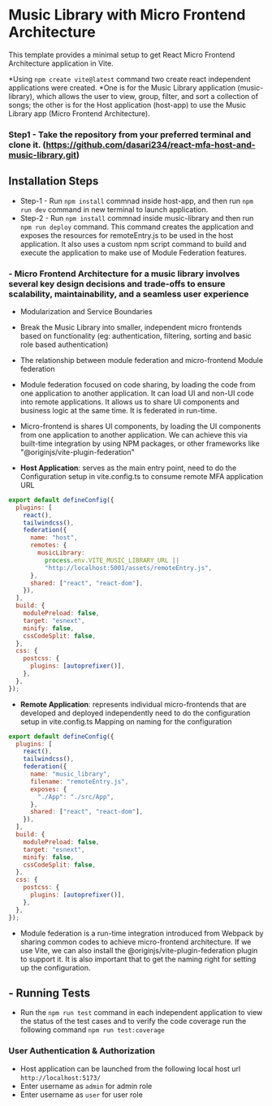 # Music Library with Micro Frontend Architecture
This template provides a minimal setup to get React Micro Frontend Architecture application in Vite.

*Using ```npm create vite@latest``` command two create react independent applications were created.
*One is for the Music Library application (music-library), which allows the user to view, group, filter, and sort a collection of songs; the other is for the Host application (host-app) to use the Music Library app (Micro Frontend Architecture).

### Step1 - Take the repository from your preferred terminal and clone it. (https://github.com/dasari234/react-mfa-host-and-music-library.git)
## Installation Steps
- Step-1 - Run ```npm install``` commnad inside host-app, and then run ```npm run dev``` command in new terminal to launch application.
- Step-2 - Run ```npm install``` commnad inside music-library and then run ```npm run deploy``` command. This command creates the application and exposes the resources for remoteEntry.js to be used in the host application. It also uses a custom npm script command to build and execute the application to make use of Module Federation features.

### - Micro Frontend Architecture for a music library involves several key design decisions and trade-offs to ensure scalability, maintainability, and a seamless user experience
- Modularization and Service Boundaries
- Break the Music Library into smaller, independent micro frontends based on functionality (eg: authentication, filtering, sorting and basic role based authentication)
 - The relationship between module federation and micro-frontend Module federation

- Module federation focused on code sharing, by loading the code from one application to another application. It can load UI and non-UI code into remote applications. It allows us to share UI components and business logic at the same time. It is federated in run-time.

- Micro-frontend is shares UI components, by loading the UI components from one application to another application. We can achieve this via built-time integration by using NPM packages, or other frameworks like "@originjs/vite-plugin-federation"

- **Host Application**: serves as the main entry point, need to do the Configuration setup in vite.config.ts to consume remote MFA application URL
```js
export default defineConfig({
  plugins: [
    react(),
    tailwindcss(),
    federation({
      name: "host",
      remotes: {
        musicLibrary:
          process.env.VITE_MUSIC_LIBRARY_URL ||
          "http://localhost:5001/assets/remoteEntry.js",
      },
      shared: ["react", "react-dom"],
    }),
  ],
  build: {
    modulePreload: false,
    target: "esnext",
    minify: false,
    cssCodeSplit: false,
  },
  css: {
    postcss: {
      plugins: [autoprefixer()],
    },
  },
});
```

- **Remote Application**: represents individual micro-frontends that are developed and deployed independently need to do the configuration setup in vite.config.ts Mapping on naming for the configuration
```js
export default defineConfig({
  plugins: [
    react(),
    tailwindcss(),
    federation({
      name: "music_library",
      filename: "remoteEntry.js",
      exposes: {
        "./App": "./src/App",
      },
      shared: ["react", "react-dom"],
    }),
  ],
  build: {
    modulePreload: false,
    target: "esnext",
    minify: false,
    cssCodeSplit: false,
  },
  css: {
    postcss: {
      plugins: [autoprefixer()],
    },
  },
});
```

- Module federation is a run-time integration introduced from Webpack by sharing common codes to achieve micro-frontend architecture. If we use Vite, we can also install the @originjs/vite-plugin-federation plugin to support it. It is also important that to get the naming right for setting up the configuration.

## - Running Tests
- Run the ```npm run test``` command in each independent application to view the status of the test cases and to verify the code coverage run the following command ```npm run test:coverage```

### User Authentication & Authorization
- Host application can be launched from the following local host url ```http://localhost:5173/```
- Enter username as ```admin``` for admin role
- Enter username as ```user``` for user role